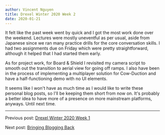 ```yaml
---
author: Vincent Nguyen
title: Drexel Winter 2020 Week 2
date: 2020-01-21
---
```


It felt like the past week went by quick and I got the most work done over the weekend.
Lectures were mostly uneventful as per usual, aside from Japanese since we ran many practice drills for the core conversation skills.
I had two assignments due on Friday which were pretty straightforward, although it helped that I had started them early.

As for project work, for Board & Shield I revisited my camera script to smooth out the transition to aerial view for going off ramps.
I also have been in the process of implementing a multiplayer solution for Cow-Duction and have a half-functioning demo with no UI elements.

It seems like I won't have as much time as I would like to write these personal blog posts, so I'll be keeping them short from now on.
It's probably a better idea to have more of a presence on more mainstream platforms, anyways.
Until next time.

---

Previous post: [Drexel Winter 2020 Week 1](blog/drexel-winter-2020-week-1)

Next post: [Bringing Blogging Back](blog/bringing-blogging-back)
